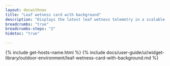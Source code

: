 ```yaml
---
layout: docwithnav
title: "Leaf wetness card with background"
description: "Displays the latest leaf wetness telemetry in a scalable rectangle card with the background image."
breadcrumbs: "true"
breadcrumbs-steps: "2"
hidetoc: "true"

---
```

{% include get-hosts-name.html %}
{% include docs/user-guide/ui/widget-library/outdoor-environment/leaf-wetness-card-with-background.md %}

